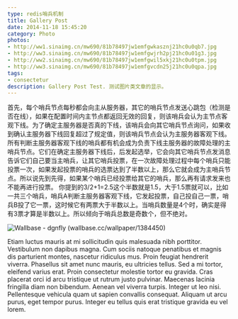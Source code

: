 ```yaml
---
type: redis哨兵机制
title: Gallery Post
date: 2014-11-18 15:45:20
category: Photo
photos:
- http://ww1.sinaimg.cn/mw690/81b78497jw1emfgwkasznj21hc0u0qb7.jpg
- http://ww3.sinaimg.cn/mw690/81b78497jw1emfgwjrh2pj21hc0u01g3.jpg
- http://ww2.sinaimg.cn/mw690/81b78497jw1emfgwil5xkj21hc0u0tpm.jpg
- http://ww3.sinaimg.cn/mw690/81b78497jw1emfgvcdn25j21hc0u0qpa.jpg
tags:
- consectetur
description: Gallery Post Test. 测试图片类文章的显示。
---
```


首先，每个哨兵节点每秒都会向主从服务器，其它的哨兵节点发送心跳包（检测是否在线），如果在配置时间内主节点都返回无效的回复，则该哨兵会认为主节点客观下线。为了确定主服务器是否真的下线，该哨兵会向其它哨兵节点询问，如果收到确认主服务器下线回复超过了规定值，则该哨兵节点会认为主服务器客观下线。 所有判断主服务器客观下线的哨兵都有机会成为负责下线主服务器的故障处理的主哨兵节点。它们在确定主服务器下线后，后发起选举，它会向其它哨兵节点发消息告诉它们自己要当主哨兵，让其它哨兵投票，在一次故障处理过程中每个哨兵只能投票一次，如果发起投票的哨兵的选票达到了半数以上，那么它就会成为主哨兵节点。所以说先到先得，如果某个哨兵已经投票给其它的哨兵，那么再有请求发来也不能再进行投票。 你提到的3/2+1=2.5这个半数就是1.5，大于1.5票就可以，比如一共三个哨兵，哨兵A判断主服务器客观下线，它发起投票，自己投自己一票，哨兵B投了它一票，这时候它有两票大于半数以上。当哨兵数量是4个时，确实是得有3票才算是半数以上。所以倾向于哨兵总数是奇数个，但不绝对。

<!-- more -->

![Wallbase - dgnfly (wallbase.cc/wallpaper/1384450)](http://ww1.sinaimg.cn/large/81b78497jw1emfgts2pt4j21hc0u0k1c.jpg)

Etiam luctus mauris at mi sollicitudin quis malesuada nibh porttitor. Vestibulum non dapibus magna. Cum sociis natoque penatibus et magnis dis parturient montes, nascetur ridiculus mus. Proin feugiat hendrerit viverra. Phasellus sit amet nunc mauris, eu ultricies tellus. Sed a mi tortor, eleifend varius erat. Proin consectetur molestie tortor eu gravida. Cras placerat orci id arcu tristique ut rutrum justo pulvinar. Maecenas lacinia fringilla diam non bibendum. Aenean vel viverra turpis. Integer ut leo nisi. Pellentesque vehicula quam ut sapien convallis consequat. Aliquam ut arcu purus, eget tempor purus. Integer eu tellus quis erat tristique gravida eu vel lorem.
